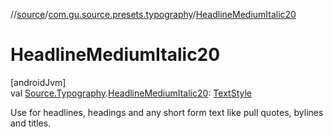 //[source](../../index.md)/[com.gu.source.presets.typography](index.md)/[HeadlineMediumItalic20](-headline-medium-italic20.md)

# HeadlineMediumItalic20

[androidJvm]\
val [Source.Typography](../com.gu.source/-source/-typography/index.md).[HeadlineMediumItalic20](-headline-medium-italic20.md): [TextStyle](https://developer.android.com/reference/kotlin/androidx/compose/ui/text/TextStyle.html)

Use for headlines, headings and any short form text like pull quotes, bylines and titles.
